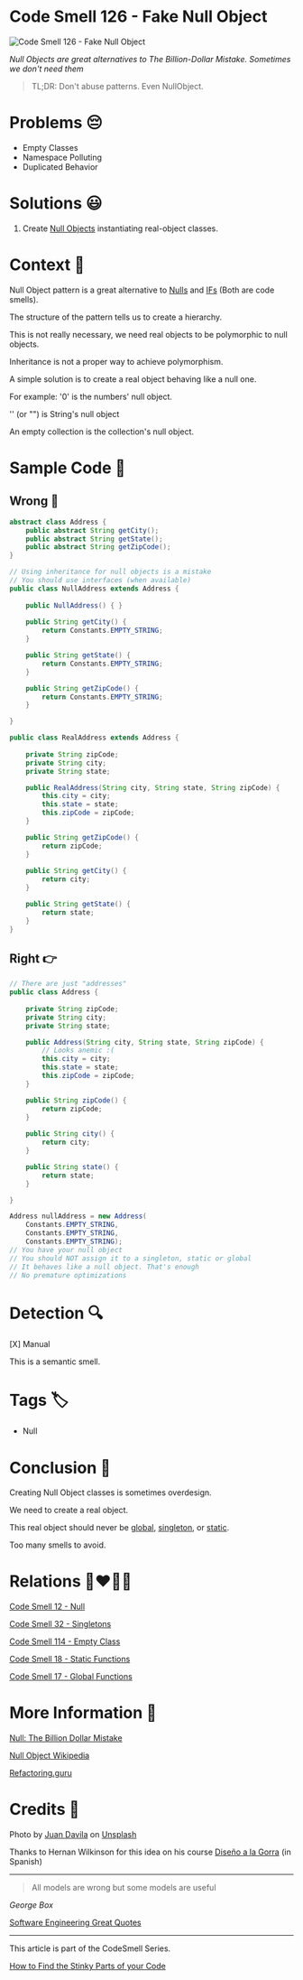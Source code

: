 # Code Smell 126 - Fake Null Object

![Code Smell 126 - Fake Null Object](Code%20Smell%20126%20-%20Fake%20Null%20Object.jpg)

*Null Objects are great alternatives to The Billion-Dollar Mistake. Sometimes we don't need them*

> TL;DR: Don't abuse patterns. Even NullObject.
 
# Problems 😔 

- Empty Classes
- Namespace Polluting
- Duplicated Behavior

# Solutions 😃

1. Create [Null Objects](https://github.com/mcsee/Software-Design-Articles/tree/main/Articles/Theory/Null%20-%20The%20Billion%20Dollar%20Mistake/readme.md) instantiating real-object classes.

# Context 💬

Null Object pattern is a great alternative to [Nulls](https://github.com/mcsee/Software-Design-Articles/tree/main/Articles/Code%20Smells/Code%20Smell%2012%20-%20Null/readme.md) and [IFs](https://github.com/mcsee/Software-Design-Articles/tree/main/Articles/Code%20Smells/Code%20Smell%2036%20-%20Switch%20case%20elseif%20else%20if%20statements/readme.md) (Both are code smells).

The structure of the pattern tells us to create a hierarchy.

This is not really necessary, we need real objects to be polymorphic to null objects.

Inheritance is not a proper way to achieve polymorphism.

A simple solution is to create a real object behaving like a null one.

For example: '0' is the numbers' null object.

'' (or "") is String's null object

An empty collection is the collection's null object.

# Sample Code 📖

## Wrong 🚫

<!-- [Gist Url](https://gist.github.com/mcsee/36ff0b92d6365291ba000de230e3924e) -->

```java
abstract class Address {
	public abstract String getCity();
	public abstract String getState();
	public abstract String getZipCode();
}

// Using inheritance for null objects is a mistake
// You should use interfaces (when available)
public class NullAddress extends Address {
	
	public NullAddress() { }
	
	public String getCity() {
		return Constants.EMPTY_STRING;
	}

	public String getState() {
		return Constants.EMPTY_STRING;
	}

	public String getZipCode() {
		return Constants.EMPTY_STRING;
	}

}

public class RealAddress extends Address {
	
	private String zipCode;
	private String city;
	private String state;

	public RealAddress(String city, String state, String zipCode) {
		this.city = city;
		this.state = state;
		this.zipCode = zipCode;
	}

	public String getZipCode() {
		return zipCode;
	}
	
	public String getCity() {
		return city;
	}

	public String getState() {
		return state;
	}
}
```

## Right 👉

<!-- [Gist Url](https://gist.github.com/mcsee/baa5c877b821b807ef9c691569a4174d) -->

```java
// There are just "addresses"
public class Address {
	
    private String zipCode;
    private String city;
    private String state;

    public Address(String city, String state, String zipCode) {
        // Looks anemic :(
        this.city = city;
        this.state = state;
        this.zipCode = zipCode;
    }

    public String zipCode() {
        return zipCode;
    }
	
    public String city() {
        return city;
    }

    public String state() {
        return state;
    }

}

Address nullAddress = new Address(
    Constants.EMPTY_STRING, 
    Constants.EMPTY_STRING, 
    Constants.EMPTY_STRING);
// You have your null object
// You should NOT assign it to a singleton, static or global
// It behaves like a null object. That's enough
// No premature optimizations
```

# Detection 🔍

[X] Manual

This is a semantic smell.

# Tags 🏷️

- Null

# Conclusion 🏁

Creating Null Object classes is sometimes overdesign.

We need to create a real object.

This real object should never be [global](https://github.com/mcsee/Software-Design-Articles/tree/main/Articles/Code%20Smells/Code%20Smell%2017%20-%20Global%20Functions/readme.md), [singleton](https://github.com/mcsee/Software-Design-Articles/tree/main/Articles/Code%20Smells/Code%20Smell%2032%20-%20Singletons/readme.md), or [static](https://github.com/mcsee/Software-Design-Articles/tree/main/Articles/Code%20Smells/Code%20Smell%2018%20-%20Static%20Functions/readme.md).

Too many smells to avoid.

# Relations 👩‍❤️‍💋‍👨

[Code Smell 12 - Null](https://github.com/mcsee/Software-Design-Articles/tree/main/Articles/Code%20Smells/Code%20Smell%2012%20-%20Null/readme.md)

[Code Smell 32 - Singletons](https://github.com/mcsee/Software-Design-Articles/tree/main/Articles/Code%20Smells/Code%20Smell%2032%20-%20Singletons/readme.md)

[Code Smell 114 - Empty Class](https://github.com/mcsee/Software-Design-Articles/tree/main/Articles/Code%20Smells/Code%20Smell%20114%20-%20Empty%20Class/readme.md)

[Code Smell 18 - Static Functions](https://github.com/mcsee/Software-Design-Articles/tree/main/Articles/Code%20Smells/Code%20Smell%2018%20-%20Static%20Functions/readme.md)

[Code Smell 17 - Global Functions](https://github.com/mcsee/Software-Design-Articles/tree/main/Articles/Code%20Smells/Code%20Smell%2017%20-%20Global%20Functions/readme.md)

# More Information 📕

[Null: The Billion Dollar Mistake](https://github.com/mcsee/Software-Design-Articles/tree/main/Articles/Theory/Null%20-%20The%20Billion%20Dollar%20Mistake/readme.md)

[Null Object Wikipedia](https://en.wikipedia.org/wiki/Null_object_pattern)

[Refactoring.guru](https://refactoring.guru/es/introduce-null-object)

# Credits 🙏

Photo by [Juan Davila](https://unsplash.com/@juanster) on [Unsplash](https://unsplash.com/s/photos/void)
  
Thanks to Hernan Wilkinson for this idea on his course [Diseño a la Gorra](https://academia.10pines.com/disenio_a_la_gorra) (in Spanish)  

* * *

> All models are wrong but some models are useful

_George Box_
 
[Software Engineering Great Quotes](https://github.com/mcsee/Software-Design-Articles/tree/main/Articles/Quotes/Software%20Engineering%20Great%20Quotes/readme.md)

* * *

This article is part of the CodeSmell Series.

[How to Find the Stinky Parts of your Code](https://github.com/mcsee/Software-Design-Articles/tree/main/Articles/Code%20Smells/How%20to%20Find%20the%20Stinky%20parts%20of%20your%20Code/readme.md)